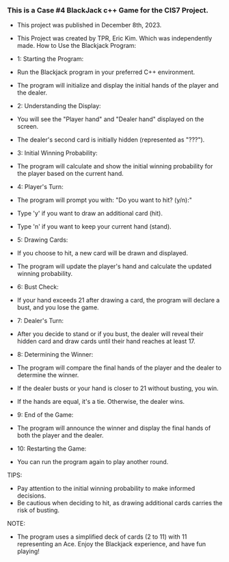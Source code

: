 ### This is a Case #4 BlackJack c++ Game for the CIS7 Project.

- This project was published in December 8th, 2023.
- This Project was created by TPR, Eric Kim. Which was independently made.
How to Use the Blackjack Program:
- 1: Starting the Program:
- Run the Blackjack program in your preferred C++ environment.
- The program will initialize and display the initial hands of the player and the dealer.
  
- 2: Understanding the Display:
- You will see the "Player hand" and "Dealer hand" displayed on the screen.
- The dealer's second card is initially hidden (represented as "???").
  
- 3: Initial Winning Probability:
- The program will calculate and show the initial winning probability for the player based on the current hand.
  
- 4: Player's Turn:
- The program will prompt you with: "Do you want to hit? (y/n):"
- Type 'y' if you want to draw an additional card (hit).
- Type 'n' if you want to keep your current hand (stand).
  
- 5: Drawing Cards:
- If you choose to hit, a new card will be drawn and displayed.
- The program will update the player's hand and calculate the updated winning probability.
  
- 6: Bust Check:
- If your hand exceeds 21 after drawing a card, the program will declare a bust, and you lose the game.
  
- 7: Dealer's Turn:
- After you decide to stand or if you bust, the dealer will reveal their hidden card and draw cards until their hand reaches at least 17.
  
- 8: Determining the Winner:
- The program will compare the final hands of the player and the dealer to determine the winner.
- If the dealer busts or your hand is closer to 21 without busting, you win.
- If the hands are equal, it's a tie. Otherwise, the dealer wins.
  
- 9: End of the Game:
- The program will announce the winner and display the final hands of both the player and the dealer.
  
- 10: Restarting the Game:
- You can run the program again to play another round.

TIPS:
- Pay attention to the initial winning probability to make informed decisions.
- Be cautious when deciding to hit, as drawing additional cards carries the risk of busting.

NOTE:
- The program uses a simplified deck of cards (2 to 11) with 11 representing an Ace.
Enjoy the Blackjack experience, and have fun playing!
